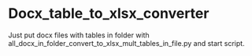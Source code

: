 # Docx_table_to_xlsx_converter
Just put docx files with tables in folder with all_docx_in_folder_convert_to_xlsx_mult_tables_in_file.py
and start script. 